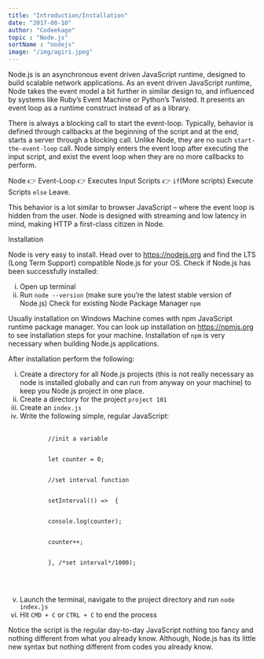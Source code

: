 ```yaml
---
title: "Introduction/Installation"
date: "2017-08-10"
author: "Codeekage"
topic : "Node.js"
sortName : "nodejs"
image: "/img/agiri.jpeg"
---
```


Node.js is an asynchronous event driven JavaScript runtime, designed to build scalable
network applications.
As an event driven JavaScript runtime, Node takes the event model a bit further
in similar design to, and influenced by systems like Ruby’s Event Machine or
Python’s Twisted. It presents an event loop as a runtime construct instead of
as a library.</p>

There is always a blocking call to start the event-loop. Typically, behavior
is defined through callbacks at the beginning of the script and at the end,
starts a server through a blocking call. Unlike Node, they are no such
<code>start-the-event-loop</code> call. Node simply enters the event loop after
executing the input script, and exist the event loop when they are no more
callbacks to perform.

Node 👉 Event-Loop 👉 Executes Input Scripts 👉 <code>if</code>(More scripts)
Execute Scripts <code>else</code> Leave.

This behavior is a lot similar to browser JavaScript – where the event loop is
hidden from the user. Node is designed with streaming and low latency in mind,
making HTTP a first-class citizen in Node. </p>

 Installation</h1>
<p>Node is very easy to install. Head over to <a href="http://nodejs.org">https://nodejs.org</a>
and find the LTS (Long Term Support) compatible Node.js for your OS. Check if
Node.js has been successfully installed:

<ol type="i">
<li>Open up terminal</li>
<li>Run <code>node --version</code> (make sure you’re the latest stable version
of Node.js) Check for existing Node Package Manager <code>npm</code>
</li>
    </ol>
</p>

<p id="npm-installation"> Usually installation on Windows Machine comes with npm
JavaScript runtime package manager.  You can look up installation on <a href="http://npmjs.org">https://npmjs.org</a> to see installation steps for your machine. Installation of <code>npm</code> is very necessary when building Node.js
applications.</p>
             
<p id="node-projects"> After installation perform the following:
<ol type="i">
<li> Create a directory for all Node.js projects (this is not really necessary as node is
installed globally and can run from anyway on your machine) to keep you Node.js
project in one place.
</li>
<li>
Create a directory for the project <code>project 101</code>
</li>
<li>
Create an <code>index.js</code>
</li>
<li>
Write the following simple, regular JavaScript:
</li>
<br>
<div class="code-area">
    <code>
        <comment>//init a variable</comment>
        <br>
        <const>let</const> counter = <num>0</num>;
        <br>
        <comment>//set interval function</comment>
        <br>
        <fnc>setInterval</fnc>(<fnc>() => </fnc> {
        <br>
        <props>console</props>.<fnc>log</fnc>(counter);
        <br>
        counter++;
        <br>
        }, <comment>/*set interval*/</comment><num>1000</num>);
        <br>
    </code>
</div>
<br>
<li>Launch the terminal, navigate to the project directory and run <code>node index.js</code></li>
<li>Hit <code>CMD + C</code> or <code>CTRL + C</code> to end the process</li>
</ol>
</p>
<p>
Notice the script is the regular day-to-day JavaScript nothing too fancy and nothing different
from what you already know. Although, Node.js has its little new syntax but nothing
different from codes you already know.
</p>
</div>